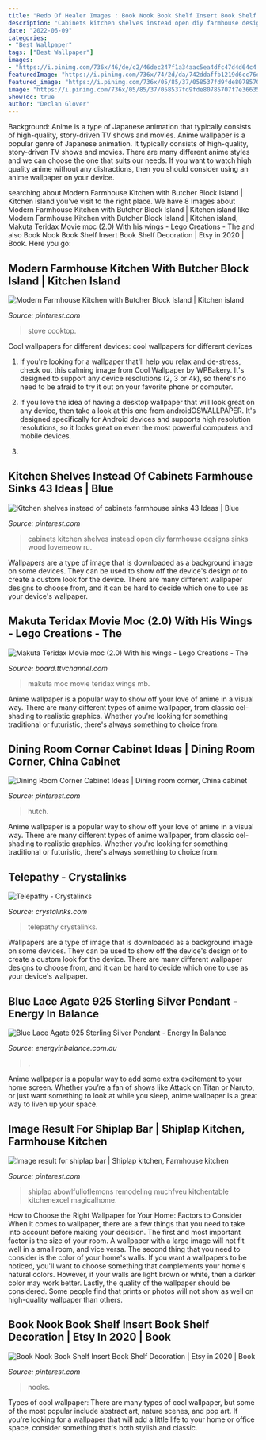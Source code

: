 ```yaml
---
title: "Redo Of Healer Images : Book Nook Book Shelf Insert Book Shelf Decoration"
description: "Cabinets kitchen shelves instead open diy farmhouse designs sinks wood lovemeow ru"
date: "2022-06-09"
categories:
- "Best Wallpaper"
tags: ["Best Wallpaper"]
images:
- "https://i.pinimg.com/736x/46/de/c2/46dec247f1a34aac5ea4dfc47d4d64c4.jpg"
featuredImage: "https://i.pinimg.com/736x/74/2d/da/742ddaffb1219d6cc76e4feccc664897.jpg"
featured_image: "https://i.pinimg.com/736x/05/85/37/058537fd9fde80785707f7e36635f8b7.jpg"
image: "https://i.pinimg.com/736x/05/85/37/058537fd9fde80785707f7e36635f8b7.jpg"
ShowToc: true
author: "Declan Glover"
---
```



Background: Anime is a type of Japanese animation that typically consists of high-quality, story-driven TV shows and movies.
Anime wallpaper is a popular genre of Japanese animation. It typically consists of high-quality, story-driven TV shows and movies. There are many different anime styles and we can choose the one that suits our needs. If you want to watch high quality anime without any distractions, then you should consider using an anime wallpaper on your device.

	

		
searching about Modern Farmhouse Kitchen with Butcher Block Island | Kitchen island you've visit to the right place. We have 8 Images about Modern Farmhouse Kitchen with Butcher Block Island | Kitchen island like Modern Farmhouse Kitchen with Butcher Block Island | Kitchen island, Makuta Teridax Movie moc (2.0) With his wings - Lego Creations - The and also Book Nook Book Shelf Insert Book Shelf Decoration | Etsy in 2020 | Book. Here you go:
		
    
## Modern Farmhouse Kitchen With Butcher Block Island | Kitchen Island

<img loading=lazy src="https://i.pinimg.com/736x/46/de/c2/46dec247f1a34aac5ea4dfc47d4d64c4.jpg" onerror="this.onerror=null;this.src='https://tse2.mm.bing.net/th?id=OIP.8IZpZBDVERjNZbfRxL9hYQHaJ3&amp;pid=15.1';" alt="Modern Farmhouse Kitchen with Butcher Block Island | Kitchen island">

_Source: pinterest.com_

>stove cooktop. 

	

Cool wallpapers for different devices:
cool wallpapers for different devices 

1. If you're looking for a wallpaper that'll help you relax and de-stress, check out this calming image from Cool Wallpaper by WPBakery. It's designed to support any device resolutions (2, 3 or 4k), so there's no need to be afraid to try it out on your favorite phone or computer.

2. If you love the idea of having a desktop wallpaper that will look great on any device, then take a look at this one from androidOSWALLPAPER. It's designed specifically for Android devices and supports high resolution resolutions, so it looks great on even the most powerful computers and mobile devices.

3.

    
## Kitchen Shelves Instead Of Cabinets Farmhouse Sinks 43 Ideas | Blue

<img loading=lazy src="https://i.pinimg.com/736x/c3/9a/ee/c39aee6c1e9dfc521b83eca3ad307711.jpg" onerror="this.onerror=null;this.src='https://tse3.mm.bing.net/th?id=OIP.rcaH_7h8oiu0uJv34btC5wAAAA&amp;pid=15.1';" alt="Kitchen shelves instead of cabinets farmhouse sinks 43 Ideas | Blue">

_Source: pinterest.com_

>cabinets kitchen shelves instead open diy farmhouse designs sinks wood lovemeow ru. 

	

Wallpapers are a type of image that is downloaded as a background image on some devices. They can be used to show off the device's design or to create a custom look for the device. There are many different wallpaper designs to choose from, and it can be hard to decide which one to use as your device's wallpaper.

    
## Makuta Teridax Movie Moc (2.0) With His Wings - Lego Creations - The

<img loading=lazy src="http://board.ttvchannel.com/uploads/db5640/original/4X/a/4/d/a4dfbde52bb7fc71ce8fe5a4e2982eea6e4c8348.jpg" onerror="this.onerror=null;this.src='https://tse1.mm.bing.net/th?id=OIP.q2g4iZML5hSk-IBS7WGI8wHaO6&amp;pid=15.1';" alt="Makuta Teridax Movie moc (2.0) With his wings - Lego Creations - The">

_Source: board.ttvchannel.com_

>makuta moc movie teridax wings mb. 

	

Anime wallpaper is a popular way to show off your love of anime in a visual way. There are many different types of anime wallpaper, from classic cel-shading to realistic graphics. Whether you're looking for something traditional or futuristic, there's always something to choice from.

    
## Dining Room Corner Cabinet Ideas | Dining Room Corner, China Cabinet

<img loading=lazy src="https://i.pinimg.com/736x/8d/e5/55/8de5556839364835aafaf7b058c7cb2d.jpg" onerror="this.onerror=null;this.src='https://tse1.mm.bing.net/th?id=OIP.V9FXSK-ChdfCufU_Y1ie1AHaLG&amp;pid=15.1';" alt="Dining Room Corner Cabinet Ideas | Dining room corner, China cabinet">

_Source: pinterest.com_

>hutch. 

	

Anime wallpaper is a popular way to show off your love of anime in a visual way. There are many different types of anime wallpaper, from classic cel-shading to realistic graphics. Whether you're looking for something traditional or futuristic, there's always something to choice from.

    
## Telepathy - Crystalinks

<img loading=lazy src="https://www.crystalinks.com/telepathygrids.jpg" onerror="this.onerror=null;this.src='https://tse3.mm.bing.net/th?id=OIP.lP_KfUXMN-w3Zp0iFwLSCAHaFO&amp;pid=15.1';" alt="Telepathy - Crystalinks">

_Source: crystalinks.com_

>telepathy crystalinks. 

	

Wallpapers are a type of image that is downloaded as a background image on some devices. They can be used to show off the device's design or to create a custom look for the device. There are many different wallpaper designs to choose from, and it can be hard to decide which one to use as your device's wallpaper.

    
## Blue Lace Agate 925 Sterling Silver Pendant - Energy In Balance

<img loading=lazy src="https://energyinbalance.com.au/wp-content/uploads/2019/04/Blue-Lace-Agate-15-grams-2-1280x2275.jpg" onerror="this.onerror=null;this.src='https://tse2.mm.bing.net/th?id=OIP.RDYyOkfLG4mQiOGB5kyPNwHaNK&amp;pid=15.1';" alt="Blue Lace Agate 925 Sterling Silver Pendant - Energy In Balance">

_Source: energyinbalance.com.au_

>. 

	

Anime wallpaper is a popular way to add some extra excitement to your home screen. Whether you’re a fan of shows like Attack on Titan or Naruto, or just want something to look at while you sleep, anime wallpaper is a great way to liven up your space.

    
## Image Result For Shiplap Bar | Shiplap Kitchen, Farmhouse Kitchen

<img loading=lazy src="https://i.pinimg.com/736x/05/85/37/058537fd9fde80785707f7e36635f8b7.jpg" onerror="this.onerror=null;this.src='https://tse4.mm.bing.net/th?id=OIP.zXdqPEou1A6i3LtanZ6pXAHaLH&amp;pid=15.1';" alt="Image result for shiplap bar | Shiplap kitchen, Farmhouse kitchen">

_Source: pinterest.com_

>shiplap abowlfulloflemons remodeling muchfveu kitchentable kitchenexcel magicalhome. 

	

How to Choose the Right Wallpaper for Your Home: Factors to Consider
When it comes to wallpaper, there are a few things that you need to take into account before making your decision. The first and most important factor is the size of your room. A wallpaper with a large image will not fit well in a small room, and vice versa. 
The second thing that you need to consider is the color of your home's walls. If you want a wallpapers to be noticed, you'll want to choose something that complements your home's natural colors. However, if your walls are light brown or white, then a darker color may work better. 
Lastly, the quality of the wallpaper should be considered. Some people find that prints or photos will not show as well on high-quality wallpaper than others.

    
## Book Nook Book Shelf Insert Book Shelf Decoration | Etsy In 2020 | Book

<img loading=lazy src="https://i.pinimg.com/736x/74/2d/da/742ddaffb1219d6cc76e4feccc664897.jpg" onerror="this.onerror=null;this.src='https://tse3.mm.bing.net/th?id=OIP.3GrBMqQt6AJ_ojCEDCDmSQHaJ3&amp;pid=15.1';" alt="Book Nook Book Shelf Insert Book Shelf Decoration | Etsy in 2020 | Book">

_Source: pinterest.com_

>nooks. 

	

Types of cool wallpaper:
There are many types of cool wallpaper, but some of the most popular include abstract art, nature scenes, and pop art. If you're looking for a wallpaper that will add a little life to your home or office space, consider something that's both stylish and classic.

